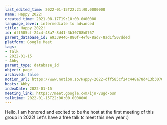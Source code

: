 ```yaml
---
last_edited_time: 2022-01-15T22:21:00.0000000
name: Happy 2022!
created_time: 2021-08-17T19:10:00.0000000
language_level: intermediate to advanced
title: Happy 2022!
id: dff585cf-24c4-48a7-8d41-3b30708b0767
parent_database_id: e9339446-880f-4ef0-8ad7-8ad1f507dded
platform: Google Meet
tags:
- Talk
- 2022-01-15
- Abby
parent_type: database_id
object: page
archived: false
notion_url: https://www.notion.so/Happy-2022-dff585cf24c448a78d413b30708b0767
hosts: Abby
indexDate: 2022-01-15
meeting_link: https://meet.google.com/ijn-vugd-osn
talktime: 2022-01-15T22:00:00.0000000
---
```


Hello, I am honored and excited to be the host at the first meeting of this group in 2022! Let's have a free talk to meet this new year :)





